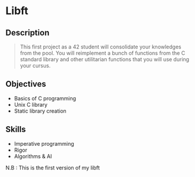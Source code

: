# Libft

## Description
>This first project as a 42 student will consolidate your knowledges from the pool. You will reimplement a bunch of functions from the C standard library and other utilitarian functions that you will use during your cursus.

## Objectives
* Basics of C programming
* Unix C library
* Static library creation

## Skills
* Imperative programming
* Rigor
* Algorithms & AI

N.B : This is the first version of my libft